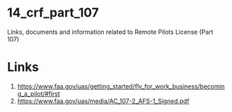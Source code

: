 # 14_crf_part_107
Links, documents and information related to Remote Pilots License (Part 107)

# Links
1. https://www.faa.gov/uas/getting_started/fly_for_work_business/becoming_a_pilot/#first
2. https://www.faa.gov/uas/media/AC_107-2_AFS-1_Signed.pdf

